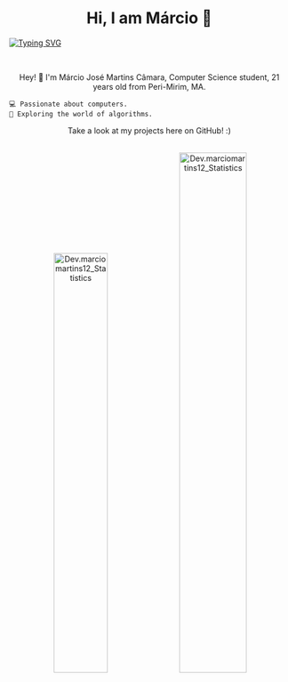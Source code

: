 <h1 align="center">Hi, I am Márcio 👋</h1>

[![Typing SVG](https://readme-typing-svg.herokuapp.com/?color=34b1eb&size=35&center=true&vCenter=true&width=1000&lines=HELLO,+My+name+is+Márcio+Martins;I'm+21+years+old;I'm+from+Brazil;Be+Welcome!+:%29)](https://git.io/typing-svg)

<br>
<p align="center">Hey! 👋 I'm Márcio José Martins Câmara, Computer Science student, 21 years old from Peri-Mirim, MA.
</p>
 
    💻 Passionate about computers.
    🧠 Exploring the world of algorithms.
<p align="center">Take a look at my projects here on GitHub! :)

</p>

<br>
<div align="center" width="100%">
    <img width="0%" src="https://streak-stats.demolab.com/?user=marciomartins12&theme=transparent" alt="Dev.marciomartins12_Statistics"/>
    <img width="44%"  src="https://github-readme-stats-git-masterrstaa-rickstaa.vercel.app/api/top-langs?username=marciomartins12&show_icons=true&locale=en&layout=compact&theme=transparent" alt="Dev.marciomartins12_Statistics"/>  
    <img width="49%" padding="0" src="https://github-readme-stats-git-masterrstaa-rickstaa.vercel.app/api?username=marciomartins12&show_icons=true&locale=en&theme=transparent" alt="Dev.marciomartins12_Statistics"/>
</div>

<br>
